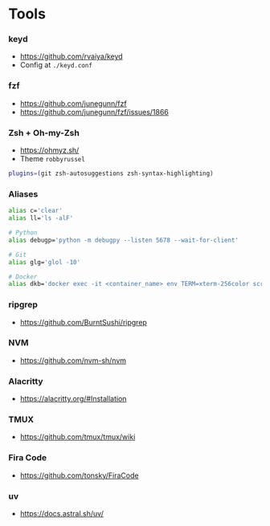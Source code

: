 # Tools

### keyd

- https://github.com/rvaiya/keyd
- Config at `./keyd.conf`

### fzf

- https://github.com/junegunn/fzf
- https://github.com/junegunn/fzf/issues/1866

### Zsh + Oh-my-Zsh

- https://ohmyz.sh/
- Theme `robbyrussel`

```sh
plugins=(git zsh-autosuggestions zsh-syntax-highlighting)
```

### Aliases

```sh
alias c='clear'
alias ll='ls -alF'

# Python
alias debugp='python -m debugpy --listen 5678 --wait-for-client'

# Git
alias glg='glol -10'

# Docker
alias dkb='docker exec -it <container_name> env TERM=xterm-256color script -q -c "cd $HOME && zsh"'
```

### ripgrep

- https://github.com/BurntSushi/ripgrep


### NVM

- https://github.com/nvm-sh/nvm


### Alacritty

- https://alacritty.org/#Installation


### TMUX

- https://github.com/tmux/tmux/wiki


### Fira Code

- https://github.com/tonsky/FiraCode


### uv

- https://docs.astral.sh/uv/